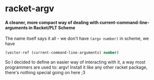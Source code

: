 # racket-argv
#### A cleaner, more compact way of dealing with current-command-line-arguments in Racket/PLT Scheme

The name itself says it all - we don't have `(argv number)`
in scheme, we have 
```lisp
(vector-ref (current-command-line-arguments) number)
```

So I decided to define an easier way of interacting with it, a way most programmers are used to: argv!
Install it like any other racket package, there's nothing special going on here ;3
